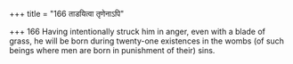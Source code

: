+++
title = "166 ताडयित्वा तृणेनाऽपि"

+++
166	Having intentionally struck him in anger, even with a blade of grass, he will be born during twenty-one existences in the wombs (of such beings where men are born in punishment of their) sins.